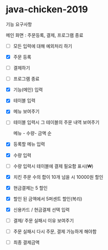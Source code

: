 # java-chicken-2019





기능 요구사항

메인 화면 : 주문등록, 결제, 프로그램 종료



+ [ ] 모든 입력에 대해 예외처리 하기

+ [x] 주문 등록

+ [ ] 결제하기

+ [ ] 프로그램 종료

+ [x] 기능(메인) 입력

+ [x] 테이블 입력

+ [x] 메뉴 보여주기

+ [ ] 테이블 입력시 그 테이블의 주문 내역 보여주기

  메뉴 - 수량- 금액 순

+ [x] 등록할 메뉴 입력

+ [x] 수량 입력

+ [ ] 수량 입력시 테이블에 결제 필요함 표시(₩)

+ [x] 치킨 주문 수의 합이 10개 넘을 시 10000원 할인

+ [x] 현금결제는 5 할인 

+ [x] 할인 된 금액에서 5퍼센트 할인(복리)

+ [x] 신용카드 / 현금결제 선택 입력

+ [ ] 결제/ 주문 실패시 이유 보여주기

+ [ ] 주문 실패시 다시 주문, 결제 가능하게 해야함

+ [ ] 최종 결제금액

  